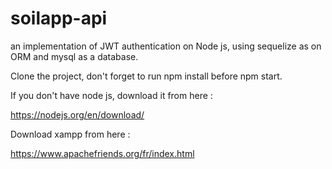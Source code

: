 # soilapp-api

an implementation of JWT authentication on Node js, using sequelize as on ORM and mysql as a database.

Clone the project, don't forget to run npm install before npm start.

If you don't have node js, download it from here :

https://nodejs.org/en/download/

Download xampp from here :

https://www.apachefriends.org/fr/index.html
